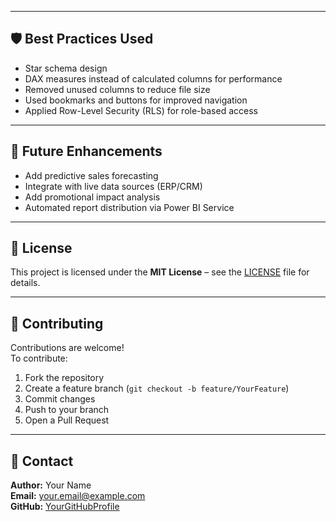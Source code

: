
---

## 🛡 Best Practices Used
- Star schema design
- DAX measures instead of calculated columns for performance
- Removed unused columns to reduce file size
- Used bookmarks and buttons for improved navigation
- Applied Row-Level Security (RLS) for role-based access

---

## 📅 Future Enhancements
- Add predictive sales forecasting
- Integrate with live data sources (ERP/CRM)
- Add promotional impact analysis
- Automated report distribution via Power BI Service

---

## 📜 License
This project is licensed under the **MIT License** – see the [LICENSE](LICENSE) file for details.

---

## 🤝 Contributing
Contributions are welcome!  
To contribute:
1. Fork the repository
2. Create a feature branch (`git checkout -b feature/YourFeature`)
3. Commit changes
4. Push to your branch
5. Open a Pull Request

---

## 📧 Contact
**Author:** Your Name  
**Email:** your.email@example.com  
**GitHub:** [YourGitHubProfile](https://github.com/YourGitHubProfile)
